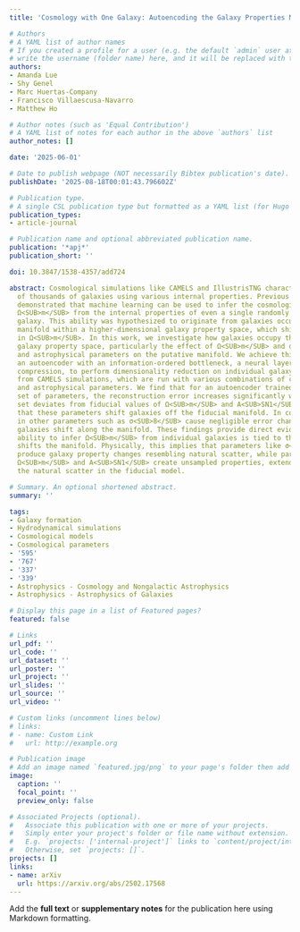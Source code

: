 ```yaml
---
title: 'Cosmology with One Galaxy: Autoencoding the Galaxy Properties Manifold'

# Authors
# A YAML list of author names
# If you created a profile for a user (e.g. the default `admin` user at `content/authors/admin/`), 
# write the username (folder name) here, and it will be replaced with their full name and linked to their profile.
authors:
- Amanda Lue
- Shy Genel
- Marc Huertas-Company
- Francisco Villaescusa-Navarro
- Matthew Ho

# Author notes (such as 'Equal Contribution')
# A YAML list of notes for each author in the above `authors` list
author_notes: []

date: '2025-06-01'

# Date to publish webpage (NOT necessarily Bibtex publication's date).
publishDate: '2025-08-18T00:01:43.796602Z'

# Publication type.
# A single CSL publication type but formatted as a YAML list (for Hugo requirements).
publication_types:
- article-journal

# Publication name and optional abbreviated publication name.
publication: '*apj*'
publication_short: ''

doi: 10.3847/1538-4357/add724

abstract: Cosmological simulations like CAMELS and IllustrisTNG characterize hundreds
  of thousands of galaxies using various internal properties. Previous studies have
  demonstrated that machine learning can be used to infer the cosmological parameter
  Ω<SUB>m</SUB> from the internal properties of even a single randomly selected simulated
  galaxy. This ability was hypothesized to originate from galaxies occupying a low-dimensional
  manifold within a higher-dimensional galaxy property space, which shifts with variations
  in Ω<SUB>m</SUB>. In this work, we investigate how galaxies occupy the high-dimensional
  galaxy property space, particularly the effect of Ω<SUB>m</SUB> and other cosmological
  and astrophysical parameters on the putative manifold. We achieve this by using
  an autoencoder with an information-ordered bottleneck, a neural layer with adaptive
  compression, to perform dimensionality reduction on individual galaxy properties
  from CAMELS simulations, which are run with various combinations of cosmological
  and astrophysical parameters. We find that for an autoencoder trained on the fiducial
  set of parameters, the reconstruction error increases significantly when the test
  set deviates from fiducial values of Ω<SUB>m</SUB> and A<SUB>SN1</SUB>, indicating
  that these parameters shift galaxies off the fiducial manifold. In contrast, variations
  in other parameters such as σ<SUB>8</SUB> cause negligible error changes, suggesting
  galaxies shift along the manifold. These findings provide direct evidence that the
  ability to infer Ω<SUB>m</SUB> from individual galaxies is tied to the way Ω<SUB>m</SUB>
  shifts the manifold. Physically, this implies that parameters like σ<SUB>8</SUB>
  produce galaxy property changes resembling natural scatter, while parameters like
  Ω<SUB>m</SUB> and A<SUB>SN1</SUB> create unsampled properties, extending beyond
  the natural scatter in the fiducial model.

# Summary. An optional shortened abstract.
summary: ''

tags:
- Galaxy formation
- Hydrodynamical simulations
- Cosmological models
- Cosmological parameters
- '595'
- '767'
- '337'
- '339'
- Astrophysics - Cosmology and Nongalactic Astrophysics
- Astrophysics - Astrophysics of Galaxies

# Display this page in a list of Featured pages?
featured: false

# Links
url_pdf: ''
url_code: ''
url_dataset: ''
url_poster: ''
url_project: ''
url_slides: ''
url_source: ''
url_video: ''

# Custom links (uncomment lines below)
# links:
# - name: Custom Link
#   url: http://example.org

# Publication image
# Add an image named `featured.jpg/png` to your page's folder then add a caption below.
image:
  caption: ''
  focal_point: ''
  preview_only: false

# Associated Projects (optional).
#   Associate this publication with one or more of your projects.
#   Simply enter your project's folder or file name without extension.
#   E.g. `projects: ['internal-project']` links to `content/project/internal-project/index.md`.
#   Otherwise, set `projects: []`.
projects: []
links:
- name: arXiv
  url: https://arxiv.org/abs/2502.17568
---
```


Add the **full text** or **supplementary notes** for the publication here using Markdown formatting.
